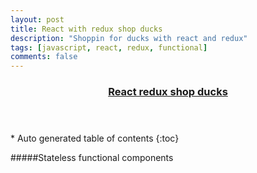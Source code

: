 ```yaml
---
layout: post
title: React with redux shop ducks
description: "Shoppin for ducks with react and redux"
tags: [javascript, react, redux, functional]
comments: false
---
```


<section id="table-of-contents" class="toc tocFixed">
  <header>
    <a href="#">
      <h3>React redux shop ducks</h3>
    </a>
  </header>
<div id="drawer" markdown="1">
*  Auto generated table of contents
{:toc}
</div>
</section><!-- /#table-of-contents -->

#####Stateless functional components
<script src="https://gist.github.com/hartzis/469416bd0ac506896e9c"></script>
